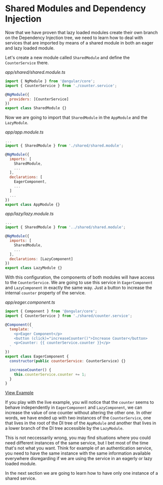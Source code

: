 # Shared Modules and Dependency Injection

Now that we have proven that lazy loaded modules create their own branch on the Dependency Injection tree, we need to learn how to deal with services that are imported by means of a shared module in both an eager and lazy loaded module.

Let's create a new module called `SharedModule` and define the `CounterService` there.

_app/shared/shared.module.ts_

```js
import { NgModule } from '@angular/core';
import { CounterService } from './counter.service';

@NgModule({
  providers: [CounterService]
})
export class SharedModule {}
```

Now we are going to import that `SharedModule` in the `AppModule` and the `LazyModule`.

_app/app.module.ts_

```js
...
import { SharedModule } from './shared/shared.module';

@NgModule({
  imports: [
    SharedModule,
    ...
  ],
  declarations: [
    EagerComponent,
    ...
  ]
  ...
})
export class AppModule {}
```

_app/lazy/lazy.module.ts_

```js
...
import { SharedModule } from '../shared/shared.module';

@NgModule({
  imports: [
    SharedModule,
    ...
  ],
  declarations: [LazyComponent]
})
export class LazyModule {}
```

With this configuration, the components of both modules will have access to the `CounterService`. We are going to use this service in `EagerComponent` and `LazyComponent` in exactly the same way. Just a button to increase the internal `counter` property of the service.

_app/eager.component.ts_

```js
import { Component } from '@angular/core';
import { CounterService } from './shared/counter.service';

@Component({
  template: `
    <p>Eager Component</p>
    <button (click)="increaseCounter()">Increase Counter</button>
    <p>Counter: {{ counterService.counter }}</p>
  `
})
export class EagerComponent {
  constructor(public counterService: CounterService) {}

  increaseCounter() {
    this.counterService.counter += 1;
  }
}
```

[View Example](https://plnkr.co/edit/7evZh7XMUxf9HPPKdqYa?p=preview)

If you play with the live example, you will notice that the `counter` seems to behave independently in `EagerComponent` and `LazyComponent`, we can increase the value of one counter without altering the other one. In other words, we have ended up with two instances of the `CounterService`, one that lives in the root of the DI tree of the `AppModule` and another that lives in a lower branch of the DI tree accessible by the `LazyModule`.

This is not neccessarily wrong, you may find situations where you could need different instances of the same service, but I bet most of the time that's not what you want. Think for example of an authentication service, you need to have the same instance with the same information available everywhere disregarding if we are using the service in an eagerly or lazy loaded module. 

In the next section we are going to learn how to have only one instance of a shared service.